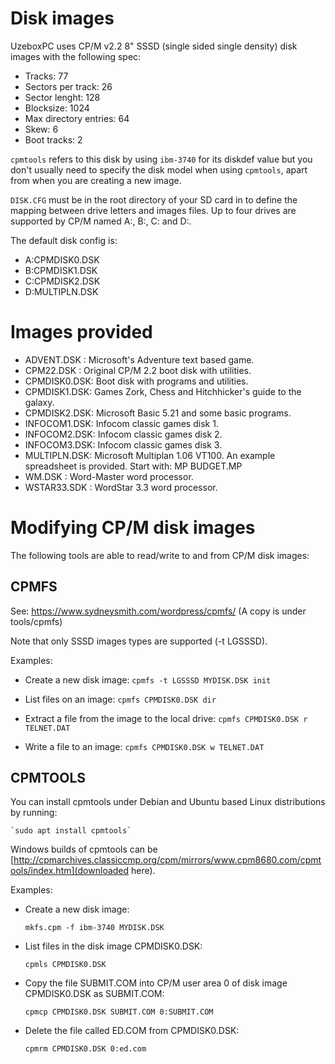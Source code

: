 # Disk images

UzeboxPC uses CP/M v2.2 8" SSSD (single sided single density) disk images with the following spec:

* Tracks: 77
* Sectors per track: 26
* Sector lenght: 128
* Blocksize: 1024
* Max directory entries: 64
* Skew: 6
* Boot tracks: 2 

`cpmtools` refers to this disk by using `ibm-3740` for its diskdef value but you don't usually need to specify the disk model when using `cpmtools`, apart from when you are creating a new image.

`DISK.CFG` must be in the root directory of your SD card in to define the mapping between drive letters and images files. Up to four drives are supported by CP/M named A:, B:, C: and D:. 

The default disk config is:

* A:CPMDISK0.DSK
* B:CPMDISK1.DSK
* C:CPMDISK2.DSK
* D:MULTIPLN.DSK 

# Images provided

* ADVENT.DSK  : Microsoft's Adventure text based game.
* CPM22.DSK   : Original CP/M 2.2 boot disk with utilities.
* CPMDISK0.DSK: Boot disk with programs and utilities.
* CPMDISK1.DSK: Games Zork, Chess and Hitchhicker's guide to the galaxy.
* CPMDISK2.DSK: Microsoft Basic 5.21 and some basic programs.
* INFOCOM1.DSK: Infocom classic games disk 1.
* INFOCOM2.DSK: Infocom classic games disk 2.
* INFOCOM3.DSK: Infocom classic games disk 3.
* MULTIPLN.DSK: Microsoft Multiplan 1.06 VT100. An example spreadsheet is provided. Start with: MP BUDGET.MP
* WM.DSK	  : Word-Master word processor.
* WSTAR33.SDK : WordStar 3.3 word processor.

# Modifying CP/M disk images

The following tools are able to read/write to and from CP/M disk images:

## CPMFS

See: https://www.sydneysmith.com/wordpress/cpmfs/
(A copy is under tools/cpmfs)

Note that only SSSD images types are supported (-t LGSSSD).

Examples:

* Create a new disk image:
	`cpmfs -t LGSSSD MYDISK.DSK init`
	
* List files on an image: 
	`cpmfs CPMDISK0.DSK dir`
	
* Extract a file from the image to the local drive: 
	`cpmfs CPMDISK0.DSK r TELNET.DAT`
	
* Write a file to an image: 
	`cpmfs CPMDISK0.DSK w TELNET.DAT`

## CPMTOOLS

You can install cpmtools under Debian and Ubuntu based Linux distributions by running:

	`sudo apt install cpmtools`

Windows builds of cpmtools can be [http://cpmarchives.classiccmp.org/cpm/mirrors/www.cpm8680.com/cpmtools/index.htm](downloaded here).

Examples:

* Create a new disk image:

	`mkfs.cpm -f ibm-3740 MYDISK.DSK`

* List files in the disk image CPMDISK0.DSK:

	`cpmls CPMDISK0.DSK`

* Copy the file SUBMIT.COM into CP/M user area 0 of disk image CPMDISK0.DSK as SUBMIT.COM:

	`cpmcp CPMDISK0.DSK SUBMIT.COM 0:SUBMIT.COM`

* Delete the file called ED.COM from CPMDISK0.DSK:

	`cpmrm CPMDISK0.DSK 0:ed.com`
